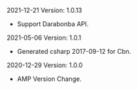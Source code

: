 2021-12-21 Version: 1.0.13
- Support Darabonba API.

2021-05-06 Version: 1.0.1
- Generated csharp 2017-09-12 for Cbn.

2020-12-29 Version: 1.0.0
- AMP Version Change.

